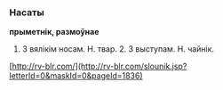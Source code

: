### Насаты
**прыметнік, размоўнае**

1. З вялікім носам. Н. твар. 2. З выступам. Н. чайнік.

<a rel="author">[http://rv-blr.com/](http://rv-blr.com/slounik.jsp?letterId=0&maskId=0&pageId=1836)</a>
